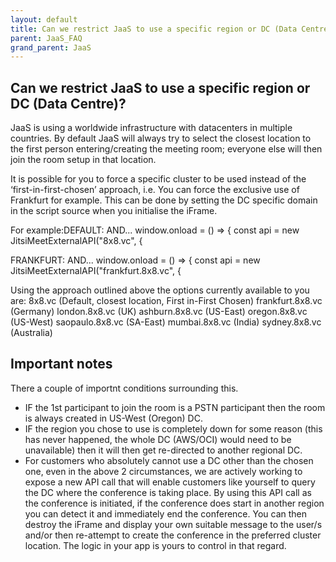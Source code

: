 ```yaml
---
layout: default
title: Can we restrict JaaS to use a specific region or DC (Data Centre)?
parent: JaaS_FAQ
grand_parent: JaaS
---
```


## Can we restrict JaaS to use a specific region or DC (Data Centre)?
JaaS is using a worldwide infrastructure with datacenters in multiple countries.
By default JaaS will always try to select the closest location to the first person entering/creating the meeting room; everyone else will then join the room setup in that location.

It is possible for you to force a specific cluster to be used instead of the ‘first-in-first-chosen’ approach, i.e. You can force the exclusive use of Frankfurt for example.
This can be done by setting the DC specific domain in the script source when you initialise the iFrame.

For example:DEFAULT:  	<script src='https://8x8.vc/external_api.js' async></script>
AND...	window.onload = () => { const api = new JitsiMeetExternalAPI("8x8.vc", {

FRANKFURT: 	<script src='https://frankfurt.8x8.vc/external_api.js' async></script>
AND...	window.onload = () => { const api = new JitsiMeetExternalAPI("frankfurt.8x8.vc", {

Using the approach outlined above the options currently available to you are:
8x8.vc (Default, closest location, First in-First Chosen)
frankfurt.8x8.vc (Germany)
london.8x8.vc (UK)
ashburn.8x8.vc (US-East)
oregon.8x8.vc (US-West)
saopaulo.8x8.vc (SA-East)
mumbai.8x8.vc (India)
sydney.8x8.vc (Australia)

## Important notes
There a couple of importnt conditions surrounding this.
* IF the 1st participant to join the room is a PSTN participant then the room is always created in US-West (Oregon) DC.
* IF the region you chose to use is completely down for some reason (this has never happened, the whole DC (AWS/OCI) would need to be unavailable) then it will then get re-directed to another regional DC.
* For customers who absolutely cannot use a DC other than the chosen one, even in the above 2 circumstances, we are actively working to expose a new API call that will enable customers like yourself to query the DC where the conference is taking place.  By using this API call as the conference is initiated, if the conference does start in another region you can detect it and immediately end the conference.  You can then destroy the iFrame and display your own suitable message to the user/s and/or then re-attempt to create the conference in the preferred cluster location.  The logic in your app is yours to control in that regard.
